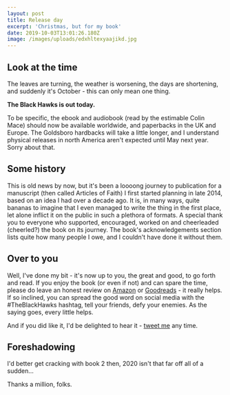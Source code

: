 ```yaml
---
layout: post
title: Release day
excerpt: 'Christmas, but for my book'
date: 2019-10-03T13:01:26.180Z
image: /images/uploads/edxhltexyaajikd.jpg
---
```

## Look at the time

The leaves are turning, the weather is worsening, the days are shortening, and suddenly it's October - this can only mean one thing.

__The Black Hawks is out today.__

To be specific, the ebook and audiobook (read by the estimable Colin Mace) should now be available worldwide, and paperbacks in the UK and Europe. The Goldsboro hardbacks will take a little longer, and I understand physical releases in north America aren't expected until May next year. Sorry about that.

## Some history

This is old news by now, but it's been a loooong journey to publication for a manuscript (then called Articles of Faith) I first started planning in late 2014, based on an idea I had over a decade ago. It is, in many ways, quite bananas to imagine that I even managed to write the thing in the first place, let alone inflict it on the public in such a plethora of formats. A special thank you to everyone who supported, encouraged, worked on and cheerleaded (cheerled?) the book on its journey. The book's acknowledgements section lists quite how many people I owe, and I couldn't have done it without them.

## Over to you

Well, I've done my bit - it's now up to you, the great and good, to go forth and read. If you enjoy the book (or even if not) and can spare the time, please do leave an honest review on [Amazon](https://www.amazon.co.uk/Black-Hawks-Articles-Faith-Book-ebook/dp/B07M7T79Q7) or [Goodreads](https://www.goodreads.com/book/show/44088752-the-black-hawks) - it really helps. If so inclined, you can spread the good word on social media with the #TheBlackHawks hashtag, tell your friends, defy your enemies. As the saying goes, every little helps.

And if you did like it, I'd be delighted to hear it - [tweet me](https://twitter.com/itsdavewragg) any time.

## Foreshadowing

I'd better get cracking with book 2 then, 2020 isn't that far off all of a sudden...

Thanks a million, folks.
